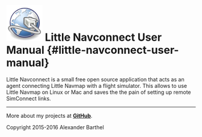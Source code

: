 # ![Little Navconnect](../images/navconnect.svg "Little Navconnect") Little Navconnect User Manual {#little-navconnect-user-manual}

Little Navconnect is a small free open source application that acts as an agent connecting Little Navmap with a flight simulator. This allows to use Little Navmap on Linux or Mac and saves the the pain of setting up remote SimConnect links.

----

More about my projects at **[GitHub](https://albar965.github.io)**.

Copyright 2015-2016 Alexander Barthel
